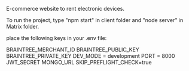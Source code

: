 E-commerce website to rent electronic devices.


To run the project, type "npm start" in client folder and "node server" in Matrix folder.

place the following keys in your .env file:

BRAINTREE_MERCHANT_ID
BRAINTREE_PUBLIC_KEY
BRAINTREE_PRIVATE_KEY
DEV_MODE = development
PORT = 8000
JWT_SECRET
MONGO_URL
SKIP_PREFLIGHT_CHECK=true
